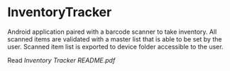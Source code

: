 # InventoryTracker
Android application paired with a barcode scanner to take inventory.  All scanned items are validated with a master list that is able to be set by the user.  Scanned item list is exported to device folder accessible to the user. 

Read *Inventory Tracker README.pdf*
